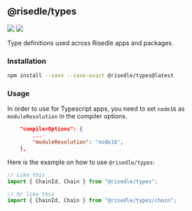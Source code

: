 ## @risedle/types

<img src="https://badgen.net/npm/v/@risedle/types?color=black&labelColor=black">
<img src="https://badgen.net/badge/icon/Made%20By%20Risedle%20Labs?label&color=black&labelColor=black">

Type definitions used across Risedle apps and packages.

### Installation

```sh
npm install --save --save-exact @risedle/types@latest
```

### Usage

In order to use for Typescript apps, you need to set `node16` as
`moduleResolution` in the compiler options.

```json
    "compilerOptions": {
        ...
        "moduleResolution": "node16",
    },
```

Here is the example on how to use `@risedle/types`:

```typescript
// Like this
import { ChainId, Chain } from "@risedle/types";

// Or like this
import { ChainId, Chain } from "@risedle/types/chain";
```
